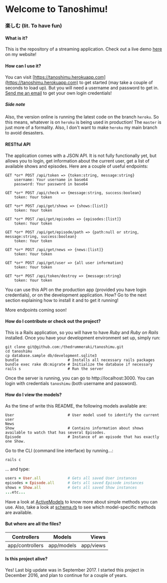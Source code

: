# Welcome to Tanoshimu!
### 楽しむ (lit. To have fun)

#### What is it?
This is the repository of a streaming application. Check out a live demo 
[here](https://akinyele.herokuapp.com/#tanoshimu) on my website!

#### How can I use it?
You can visit [https://tanoshimu.herokuapp.com](https://tanoshimu.herokuapp.com)
to get started (may take a couple of seconds to load up). But you will need a
username and password to get in. [Send me an email](mailto:akinyele.akintola.febrissy@gmail)
to get your own login credentials!

##### Side note
Also, the version online is running the latest code on the branch `heroku`. So this
means, whatever is on `heroku` is being used in production! The `master` is just more
of a formality. Also, I don't want to make `heroku` my main branch to avoid desasters.

#### RESTful API
The application comes with a JSON API. It is not fully functionally yet, but allows
you to login, get information about the current user, get a list of available shows
and episodes. Here are a couple of useful endpoints:
```
GET *or* POST /api/token => {token:string, message:string}
	username: Your username in base64
	password: Your password in base64

GET *or* POST /api/check => {message:string, success:boolean}
    token: Your token

GET *or* POST /api/get/shows => {shows:[list]}
	token: Your token

GET *or* POST /api/get/episodes => {episodes:[list]}
	token: Your token

GET *or* POST /api/get/episode/path => {path:null or string, message:string, success:boolean}
	token: Your token

GET *or* POST /api/get/news => {news:[list]}
	token: Your token

GET *or* POST /api/get/user => {all user information}
	token: Your token

GET *or* POST /api/token/destroy => {message:string}
	token: Your token
```
You can use this API on the production app (provided you have login credentials), or on
the development application. How? Go to the next section explaining how to install it and
to get it running!

More endpoints coming soon!

#### How do I contribute or check out the project?
This is a Rails application, so you will have to have *Ruby* and *Ruby on Rails* installed.
Once you have your development environment set up, simply run:
```
git clone git@github.com:/thedrummeraki/tanoshimu.git
cd tanoshimu
cp database.sample db/development.sqlite3
bundle						# Installs all necessary rails packages
bundle exec rake db:migrate # Initialize the database if necessary
rails s						# Run the server
```
Once the server is running, you can go to http://localhost:3000. You can login with credentials ```tanoshimu```
(both username and password).

#### How do I view the models?
As the time of write this README, the following models available are:
```
User 						# User model used to identify the current user
News 		
Show 						# Contains information about shows available to watch that has several Episodes.
Episode						# Instance of an episode that has exactly one Show.

```
Go to the CLI (command line interface) by running...:
```
rails c
```
... and type:
```ruby
users = User.all 			# Gets all saved User instances
episodes = Episode.all  	# Gets all saved Episode instances
shows = Show.all 			# Gets all saved Show instances
...etc...
```

Have a look at [ActiveModels](http://guides.rubyonrails.org/active_model_basics.html) to
know more about simple methods you can use. Also, take a look at [schema.rb](db/schema.rb) to
see which model-specific methods are available.

#### But where are all the files?
| Controllers      | Models     | Views     |
| ---------------- |:----------:| ---------:|
| app/controllers  | app/models | app/views |


#### Is this project alive?
Yes! Last big update was in September 2017. I started this project in
December 2016, and plan to continue for a couple of years.

